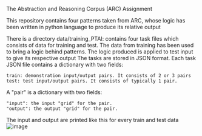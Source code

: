 The Abstraction and Reasoning Corpus (ARC) Assignment 

This repository contains four patterns taken from ARC, whose logic has been written in python language to produce its relative output

There is a directory data/training_PTAI: contains four task files which consists of data for training and test. The data from training has been used to bring a logic behind patterns.
The logic produced is applied to test input to give its respective output
The tasks are stored in JSON format. Each task JSON file contains a dictionary with two fields:

    train: demonstration input/output pairs. It consists of 2 or 3 pairs
    test: test input/output pairs. It consists of typically 1 pair.

A "pair" is a dictionary with two fields:

    "input": the input "grid" for the pair.
    "output": the output "grid" for the pair.

The input and output are printed like this for every train and test data
![image](https://user-images.githubusercontent.com/94651788/143934306-e4075db2-fdcf-4282-9ba8-e5fcc684503f.png)
